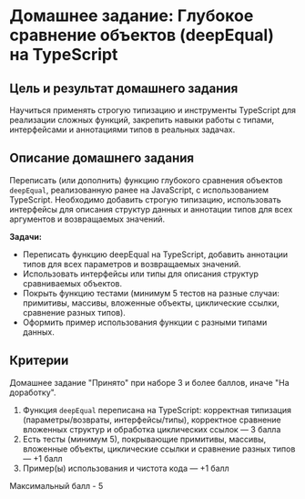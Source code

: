 # Домашнее задание: Глубокое сравнение объектов (deepEqual) на TypeScript

## Цель и результат домашнего задания

Научиться применять строгую типизацию и инструменты TypeScript для реализации сложных функций, закрепить навыки работы с типами, интерфейсами и аннотациями типов в реальных задачах.

## Описание домашнего задания

Переписать (или дополнить) функцию глубокого сравнения объектов `deepEqual`, реализованную ранее на JavaScript, с использованием TypeScript. Необходимо добавить строгую типизацию, использовать интерфейсы для описания структур данных и аннотации типов для всех аргументов и возвращаемых значений.

**Задачи:**

- Переписать функцию deepEqual на TypeScript, добавить аннотации типов для всех параметров и возвращаемых значений.
- Использовать интерфейсы или типы для описания структур сравниваемых объектов.
- Покрыть функцию тестами (минимум 5 тестов на разные случаи: примитивы, массивы, вложенные объекты, циклические ссылки, сравнение разных типов).
- Оформить пример использования функции с разными типами данных.

## Критерии

Домашнее задание "Принято" при наборе 3 и более баллов, иначе "На доработку".

1. Функция `deepEqual` переписана на TypeScript: корректная типизация (параметры/возвраты, интерфейсы/типы), корректное сравнение вложенных структур и обработка циклических ссылок — 3 балла
2. Есть тесты (минимум 5), покрывающие примитивы, массивы, вложенные объекты, циклические ссылки и сравнение разных типов — +1 балл
3. Пример(ы) использования и чистота кода — +1 балл

Максимальный балл - 5
